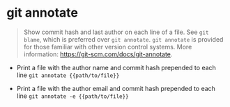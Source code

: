 # git annotate
> Show commit hash and last author on each line of a file.
> See `git blame`, which is preferred over `git annotate`.
> `git annotate` is provided for those familiar with other version control systems.
> More information: <https://git-scm.com/docs/git-annotate>.

- Print a file with the author name and commit hash prepended to each line
`git annotate {{path/to/file}}`

- Print a file with the author email and commit hash prepended to each line
`git annotate -e {{path/to/file}}`
